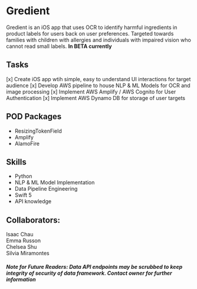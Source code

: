 # Gredient

Gredient is an iOS app that uses OCR to identify harmful ingredients in product labels for users back on user preferences. Targeted towards families with children with allergies and individuals with impaired vision who cannot read small labels.  **In BETA currently**

## Tasks
[x] Create iOS app wtih simple, easy to understand UI interactions for target audience
[x] Develop AWS pipeline to house NLP & ML Models for OCR and image processing
[x] Implement AWS Amplify / AWS Cognito for User Authentication
[x] Implement AWS Dynamo DB for storage of user targets

## POD Packages 
- ResizingTokenField
- Amplify
- AlamoFire

## Skills
- Python
- NLP & ML Model Implementation
- Data Pipeline Engineering
- Swift 5
- API knowledge

## Collaborators:
Isaac Chau <br>
Emma Russon <br>
Chelsea Shu <br>
Silvia Miramontes <br>

##### Note for Future Readers: Data API endpoints may be scrubbed to keep integrity of security of data framework. Contact owner for further information
